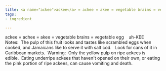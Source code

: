 ```yaml
---
title: <a name="ackee">ackee</a> = achee = akee = vegetable brains = vegetable egg   <i></i>
tags:
- ingredient

---
```

ackee = achee = akee = vegetable brains = vegetable egg    uh-KEE  Notes:  The pulp of this fruit looks and tastes like scrambled eggs when cooked, and Jamaicans like to serve it with salt cod.   Look for cans of it in Caribbean markets.  Warning:  Only the yellow pulp on ripe ackees is edible.  Eating underripe ackees that haven't opened on their own, or eating the pink portion of ripe ackees, can cause vomiting and death.
